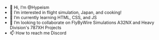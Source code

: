 - 👋 Hi, I’m @Hypeism
- 👀 I’m interested in flight simulation, Japan, and cooking!
- 🌱 I’m currently learning HTML, CSS, and JS
- 💞️ I’m looking to collaborate on FlyByWire Simulations A32NX and Heavy Division's 787XH Projects
- 📫 How to reach me Discord

<!---
Hypeism/Hypeism is a ✨ special ✨ repository because its `README.md` (this file) appears on your GitHub profile.
You can click the Preview link to take a look at your changes.
--->
